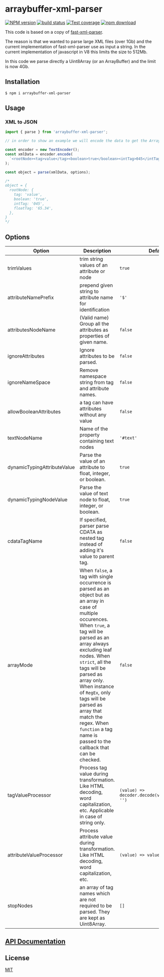 # arraybuffer-xml-parser

[![NPM version][npm-image]][npm-url]
[![build status][ci-image]][ci-url]
[![Test coverage][codecov-image]][codecov-url]
[![npm download][download-image]][download-url]

This code is based on a copy of [fast-xml-parser](https://www.npmjs.com/package/fast-xml-parser).

The reason is that we wanted to parse large XML files (over 1Gb) and the current implementation of fast-xml-parser use as input a string. In the current implementation of javascript in V8 this limits the size to 512Mb.

In this code we parse directly a Uint8Array (or an ArrayBuffer) and the limit is now 4Gb.

## Installation

`$ npm i arraybuffer-xml-parser`

## Usage

### XML to JSON

```js
import { parse } from 'arraybuffer-xml-parser';

// in order to show an example we will encode the data to get the ArrayBuffer.

const encoder = new TextEncoder();
const xmlData = encoder.encode(
  `<rootNode><tag>value</tag><boolean>true</boolean><intTag>045</intTag><floatTag>65.34</floatTag></rootNode>`,
);

const object = parse(xmlData, options);

/*
object = {
  rootNode: {
    tag: 'value',
    boolean: 'true',
    intTag: '045',
    floatTag: '65.34',
  },
}
*/
```

## Options

| Option                      | Description                                                                                                                                                                                                                                                                                                                                                                                                        | Default value                                         |
| --------------------------- | ------------------------------------------------------------------------------------------------------------------------------------------------------------------------------------------------------------------------------------------------------------------------------------------------------------------------------------------------------------------------------------------------------------------ | ----------------------------------------------------- |
| trimValues                  | trim string values of an attribute or node                                                                                                                                                                                                                                                                                                                                                                         | `true`                                                |
| attributeNamePrefix         | prepend given string to attribute name for identification                                                                                                                                                                                                                                                                                                                                                          | `'$'`                                                 |
| attributesNodeName          | (Valid name) Group all the attributes as properties of given name.                                                                                                                                                                                                                                                                                                                                                 | `false`                                               |
| ignoreAttributes            | Ignore attributes to be parsed.                                                                                                                                                                                                                                                                                                                                                                                    | `false`                                               |
| ignoreNameSpace             | Remove namespace string from tag and attribute names.                                                                                                                                                                                                                                                                                                                                                              | `false`                                               |
| allowBooleanAttributes      | a tag can have attributes without any value                                                                                                                                                                                                                                                                                                                                                                        | `false`                                               |
| textNodeName                | Name of the property containing text nodes                                                                                                                                                                                                                                                                                                                                                                         | `'#text'`                                             |
| dynamicTypingAttributeValue | Parse the value of an attribute to float, integer, or boolean.                                                                                                                                                                                                                                                                                                                                                     | `true`                                                |
| dynamicTypingNodeValue      | Parse the value of text node to float, integer, or boolean.                                                                                                                                                                                                                                                                                                                                                        | `true`                                                |
| cdataTagName                | If specified, parser parse CDATA as nested tag instead of adding it's value to parent tag.                                                                                                                                                                                                                                                                                                                         | `false`                                               |
| arrayMode                   | When `false`, a tag with single occurrence is parsed as an object but as an array in case of multiple occurences. When `true`, a tag will be parsed as an array always excluding leaf nodes. When `strict`, all the tags will be parsed as array only. When instance of `RegEx`, only tags will be parsed as array that match the regex. When `function` a tag name is passed to the callback that can be checked. | `false`                                               |
| tagValueProcessor           | Process tag value during transformation. Like HTML decoding, word capitalization, etc. Applicable in case of string only.                                                                                                                                                                                                                                                                                          | `(value) => decoder.decode(value).replace(/\r/g, '')` |
| attributeValueProcessor     | Process attribute value during transformation. Like HTML decoding, word capitalization, etc.                                                                                                                                                                                                                                                                                                                       | `(value) => value`                                    |
| stopNodes                   | an array of tag names which are not required to be parsed. They are kept as Uint8Array.                                                                                                                                                                                                                                                                                                                            | `[]`                                                  |

## [API Documentation](https://cheminfo.github.io/arraybuffer-xml-parser/)

## License

[MIT](./LICENSE)

[npm-image]: https://img.shields.io/npm/v/arraybuffer-xml-parser.svg
[npm-url]: https://www.npmjs.com/package/arraybuffer-xml-parser
[ci-image]: https://github.com/cheminfo/arraybuffer-xml-parser/workflows/Node.js%20CI/badge.svg?branch=main
[ci-url]: https://github.com/cheminfo/arraybuffer-xml-parser/actions?query=workflow%3A%22Node.js+CI%22
[codecov-image]: https://img.shields.io/codecov/c/github/cheminfo/arraybuffer-xml-parser.svg
[codecov-url]: https://codecov.io/gh/cheminfo/arraybuffer-xml-parser
[download-image]: https://img.shields.io/npm/dm/arraybuffer-xml-parser.svg
[download-url]: https://www.npmjs.com/package/arraybuffer-xml-parser
